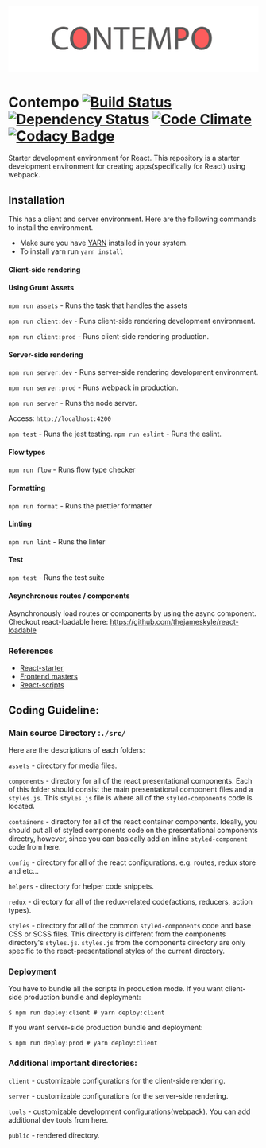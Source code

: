 ![logo contempo](https://github.com/therealedsheenan/contempo/blob/master/contempo.png)

# Contempo [![Build Status](https://travis-ci.org/therealedsheenan/contempo-python-api.svg?branch=master)](https://travis-ci.org/therealedsheenan/contempo-python-api) [![Dependency Status](https://dependencyci.com/github/therealedsheenan/contempo/badge)](https://dependencyci.com/github/therealedsheenan/contempo) [![Code Climate](https://codeclimate.com/github/therealedsheenan/contempo/badges/gpa.svg)](https://codeclimate.com/github/therealedsheenan/contempo/) [![Codacy Badge](https://api.codacy.com/project/badge/Grade/7fa03b23e5b944ec829462159e2265fd)](https://www.codacy.com/app/therealedsheenan/contempo?utm_source=github.com&amp;utm_medium=referral&amp;utm_content=therealedsheenan/contempo&amp;utm_campaign=Badge_Grade)
Starter development environment for React.
This repository is a starter development environment for creating apps(specifically for React) using webpack.

## Installation
This has a client and server environment.
Here are the following commands to install the environment.

- Make sure you have [YARN](https://yarnpkg.com/) installed in your system.
- To install yarn run `yarn install`

#### Client-side rendering

#### Using Grunt Assets
`npm run assets`  - Runs the task that handles the assets

`npm run client:dev` - Runs client-side rendering development environment.

`npm run client:prod` - Runs client-side rendering production.

#### Server-side rendering

`npm run server:dev` - Runs server-side rendering development environment.

`npm run server:prod` - Runs webpack in production.

`npm run server` - Runs the node server.

Access: `http://localhost:4200`

`npm test` - Runs the jest testing.
`npm run eslint` - Runs the eslint.

#### Flow types
`npm run flow` - Runs flow type checker 

#### Formatting
`npm run format` - Runs the prettier formatter

#### Linting
`npm run lint` - Runs the linter

#### Test
`npm test` - Runs the test suite

#### Asynchronous routes / components
Asynchronously load routes or components by using the async component.
Checkout react-loadable here: https://github.com/thejameskyle/react-loadable

### References
- [React-starter](https://github.com/kriasoft/react-starter-kit)
- [Frontend masters](https://frontendmasters.com/)
- [React-scripts](https://github.com/facebookincubator/create-react-app)

## Coding Guideline:

### Main source Directory :`./src/`

Here are the descriptions of each folders:


`assets` - directory for media files.

`components` - directory for all of the react presentational components.
Each of this folder should consist the main presentational component files and a `styles.js`.
This `styles.js` file is where all of the `styled-components` code is located.


`containers` - directory for all of the react container components.
Ideally, you should put all of styled components code on the presentational components directry, however,
since you can basically add an inline `styled-component` code from here.


`config` - directory for all of the react configurations. e.g: routes, redux store and etc...


`helpers` - directory for helper code snippets.

`redux` - directory for all of the redux-related code(actions, reducers, action types).

`styles` - directory for all of the common `styled-components` code and base CSS or SCSS files.
This directory is different from the components directory's `styles.js`. `styles.js` from the components
directory are only specific to the react-presentational styles of the current directory.

### Deployment
You have to bundle all the scripts in production mode.
If you want client-side production bundle and deployment:

```
$ npm run deploy:client # yarn deploy:client
```

If you want server-side production bundle and deployment:

```
$ npm run deploy:prod # yarn deploy:client
```


### Additional important directories:

`client` - customizable configurations for the client-side rendering.

`server` - customizable configurations for the server-side rendering.

`tools` - customizable development configurations(webpack). You can add additional dev tools from here.

`public` - rendered directory.
